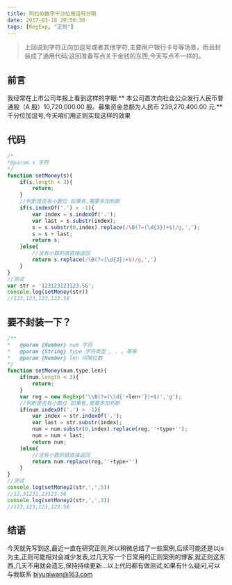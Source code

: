 ```yaml
---
title: 阿拉伯数字千分位用逗号分隔
date: 2017-03-18 20:50:30
tags: [RegExp, "正则"]
---
```


> 上回说到字符正向加逗号或者其他字符,主要用户银行卡号等场景，而且封装成了通用代码;这回准备写点关于金钱的东西,今天写点不一样的。

## 前言
我经常在上市公司年报上看到这样的字眼:** 本公司首次向社会公众发行人民币普通股（A 股）10,720,000.00 股。募集资金总额为人民币 239,270,400.00 元.** 千分位加逗号,今天咱们用正则实现这样的效果
<!-- more -->
## 代码
```javascript
/*
*@param s 字符
*/
function setMoney(s){
    if(s.length < 3){
        return;
    }
    //判断是否有小数位 如果有,需要多加判断
    if(s.indexOf('.') > -1){
        var index = s.indexOf('.');
        var last = s.substr(index);
        s = s.substr(0,index).replace(/\B(?=(\d{3})+$)/g,',');
        s = s + last;
        return s;
    }else{
        //没有小数的就直接返回
        return s.replace(/\B(?=(\d{3})+$)/g,',')
    }
}
//测试
var str = '123123123123.56';
console.log(setMoney(str))
//123,123,123,123.56
```

## 要不封装一下？
```javascript
/**
*   @param {Number} num 字符
*   @param {String} type 字符类型 , . 。等等
*   @param {Number} len 间隔位数
*/
function setMoney(num,type,len){
    if(num.length < 3){
        return;
    }
    var reg = new RegExp('\\B(?=(\\d{'+len+'})+$)','g');
    //判断是否有小数位 如果有,需要多加判断
    if(num.indexOf('.') > -1){
        var index = str.indexOf('.');
        var last = str.substr(index);
        num = num.substr(0,index).replace(reg,''+type+'');
        num = num + last;
        return num;
    }else{
        //没有小数的就直接返回
        return num.replace(reg,''+type+'')
    }
}
//测试
console.log(setMoney2(str,',',5))
//12,31231,23123.56
console.log(setMoney2(str,',',3))
//123,123,123,123.56
```
## 结语
今天就先写到这,最近一直在研究正则,所以稍微总结了一些案例,后续可能还是以js为主,正则可能相对会减少发表,过几天写一个日常用的正则案例的博客,就正则这东西,几天不用就会遗忘,保持持续更新...以上代码都有做测试,如果有什么疑问,可以与我联系 biyuqiwan@163.com
